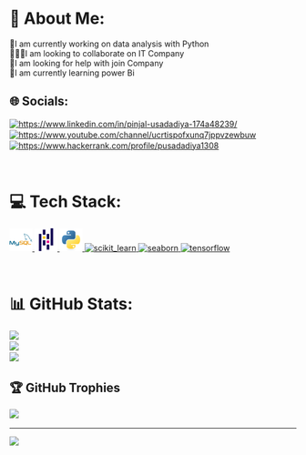 # 💫 About Me:
🔭I am currently working on data analysis with Python<br>🧑‍🤝‍🧑I am looking to collaborate on IT Company<br>🤝I am looking for help with join Company<br>🌱I am currently learning power Bi <br>


## 🌐 Socials:
<p align="left">
<a href="https://linkedin.com/in/https://www.linkedin.com/in/pinjal-usadadiya-174a48239/" target="blank"><img align="center" src="https://raw.githubusercontent.com/rahuldkjain/github-profile-readme-generator/master/src/images/icons/Social/linked-in-alt.svg" alt="https://www.linkedin.com/in/pinjal-usadadiya-174a48239/" height="30" width="40" /></a>
<a href="https://www.youtube.com/c/https://www.youtube.com/channel/ucrtispofxunq7jppvzewbuw" target="blank"><img align="center" src="https://raw.githubusercontent.com/rahuldkjain/github-profile-readme-generator/master/src/images/icons/Social/youtube.svg" alt="https://www.youtube.com/channel/ucrtispofxunq7jppvzewbuw" height="30" width="40" /></a>
<a href="https://www.hackerrank.com/https://www.hackerrank.com/profile/pusadadiya1308" target="blank"><img align="center" src="https://raw.githubusercontent.com/rahuldkjain/github-profile-readme-generator/master/src/images/icons/Social/hackerrank.svg" alt="https://www.hackerrank.com/profile/pusadadiya1308" height="30" width="40" /></a>
</p>

<br>



# 💻 Tech Stack:
<p align="left"> <a href="https://www.mysql.com/" target="_blank" rel="noreferrer"> <img src="https://raw.githubusercontent.com/devicons/devicon/master/icons/mysql/mysql-original-wordmark.svg" alt="mysql" width="40" height="40"/> </a> <a href="https://pandas.pydata.org/" target="_blank" rel="noreferrer"> <img src="https://raw.githubusercontent.com/devicons/devicon/2ae2a900d2f041da66e950e4d48052658d850630/icons/pandas/pandas-original.svg" alt="pandas" width="40" height="40"/> </a> <a href="https://www.python.org" target="_blank" rel="noreferrer"> <img src="https://raw.githubusercontent.com/devicons/devicon/master/icons/python/python-original.svg" alt="python" width="40" height="40"/> </a> <a href="https://scikit-learn.org/" target="_blank" rel="noreferrer"> <img src="https://upload.wikimedia.org/wikipedia/commons/0/05/Scikit_learn_logo_small.svg" alt="scikit_learn" width="40" height="40"/> </a> <a href="https://seaborn.pydata.org/" target="_blank" rel="noreferrer"> <img src="https://seaborn.pydata.org/_images/logo-mark-lightbg.svg" alt="seaborn" width="40" height="40"/> </a> <a href="https://www.tensorflow.org" target="_blank" rel="noreferrer"> <img src="https://www.vectorlogo.zone/logos/tensorflow/tensorflow-icon.svg" alt="tensorflow" width="40" height="40"/> </a> </p>

<br>

# 📊 GitHub Stats:
![](https://github-readme-stats.vercel.app/api?username=PinjuPatel13&theme=dark&hide_border=false&include_all_commits=false&count_private=false)<br/>
![](https://github-readme-streak-stats.herokuapp.com/?user=PinjuPatel13&theme=dark&hide_border=false)<br/>
![](https://github-readme-stats.vercel.app/api/top-langs/?username=PinjuPatel13&theme=dark&hide_border=false&include_all_commits=false&count_private=false&layout=compact)

## 🏆 GitHub Trophies
![](https://github-profile-trophy.vercel.app/?username=PinjuPatel13&theme=radical&no-frame=false&no-bg=false&margin-w=4)

---
[![](https://visitcount.itsvg.in/api?id=PinjuPatel13&icon=0&color=0)](https://visitcount.itsvg.in)

<!-- Proudly created with GPRM ( https://gprm.itsvg.in ) -->
